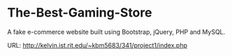 # The-Best-Gaming-Store
A fake e-commerce website built using Bootstrap, jQuery, PHP and MySQL.

URL: http://kelvin.ist.rit.edu/~kbm5683/341/project1/index.php
